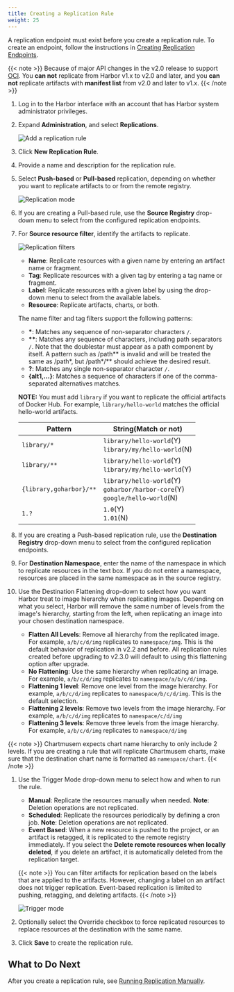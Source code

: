 ```yaml
---
title: Creating a Replication Rule
weight: 25
---
```


A replication endpoint must exist before you create a replication rule. To create an endpoint, follow the instructions in [Creating Replication Endpoints](create-replication-endpoints.md).

{{< note >}}
Because of major API changes in the v2.0 release to support [OCI](https://github.com/opencontainers/distribution-spec).
You **can not** replicate from Harbor v1.x to v2.0 and later, and you **can not** replicate artifacts with **manifest list** from v2.0 and later to v1.x.
{{< /note >}}

1. Log in to the Harbor interface with an account that has Harbor system administrator privileges.
1. Expand **Administration**, and select **Replications**.

   ![Add a replication rule](../../../img/replication-rule1.png)
1. Click **New Replication Rule**.
1. Provide a name and description for the replication rule.
1. Select **Push-based** or **Pull-based** replication, depending on whether you want to replicate artifacts to or from the remote registry.

   ![Replication mode](../../../img/replication-rule2.png)
1. If you are creating a Pull-based rule, use the **Source Registry** drop-down menu to select from the configured replication endpoints.
1. For **Source resource filter**, identify the artifacts to replicate.  

   ![Replication filters](../../../img/replication-rule3.png)

   * **Name**: Replicate resources with a given name by entering an artifact name or fragment.
   * **Tag**: Replicate resources with a given tag by entering a tag name or fragment.
   * **Label**: Replicate resources with a given label by using the drop-down menu to select from the available labels.
   * **Resource**: Replicate artifacts, charts, or both.

   The name filter and tag filters support the following patterns:

   * **\***: Matches any sequence of non-separator characters `/`.
   * **\*\***: Matches any sequence of characters, including path separators `/`. Note that the doublestar must appear as a path component by itself. A pattern such as /path\*\* is invalid and will be treated the same as /path*, but /path\*/\*\* should achieve the desired result.
   * **?**: Matches any single non-separator character `/`.
   * **{alt1,...}**: Matches a sequence of characters if one of the comma-separated alternatives matches.

   **NOTE:** You must add `library` if you want to replicate the official artifacts of Docker Hub. For example, `library/hello-world` matches the official hello-world artifacts.  

   Pattern | String(Match or not)
   ---------- | -------
   `library/*`      | `library/hello-world`(Y)<br> `library/my/hello-world`(N)
   `library/**`     | `library/hello-world`(Y)<br> `library/my/hello-world`(Y)
   `{library,goharbor}/**` | `library/hello-world`(Y)<br> `goharbor/harbor-core`(Y)<br> `google/hello-world`(N)
   `1.?`      | `1.0`(Y)<br> `1.01`(N)
1. If you are creating a Push-based replication rule, use the **Destination Registry** drop-down menu to select from the configured replication endpoints.
1. For **Destination Namespace**, enter the name of the namespace in which to replicate resources in the  text box. If you do not enter a namespace, resources are placed in the same namespace as in the source registry.

1. Use the Destination Flattening drop-down to select how you want Harbor treat to image hierarchy when replicating images. Depending on what you select, Harbor will remove the same number of levels from the image's hierarchy, starting from the left, when replicating an image into your chosen destination namespace.

    * **Flatten All Levels**: Remove all hierarchy from the replicated image. For example, `a/b/c/d/img` replicates to `namespace/img`. This is the default behavior of replication in v2.2 and before. All replication rules created before upgrading to v2.3.0 will default to using this flattening option after upgrade.
    * **No Flattening**: Use the same hierarchy when replicating an image. For example, `a/b/c/d/img` replicates to `namespace/a/b/c/d/img`.
    * **Flattening 1 level**: Remove one level from the image hierarchy. For example, `a/b/c/d/img` replicates to `namespace/b/c/d/img`. This is the default selection.
    * **Flattening 2 levels**: Remove two levels from the image hierarchy. For example, `a/b/c/d/img` replicates to `namespace/c/d/img`
    * **Flattening 3 levels**: Remove three levels from the image hierarchy. For example, `a/b/c/d/img` replicates to `namespace/d/img`

  {{< note >}}
  Chartmusem expects chart name hierarchy to only include 2 levels. If you are creating a rule that will replicate Chartmusem charts, make sure that the destination chart name is formatted as `namespace/chart`.
  {{< /note >}}

1. Use the Trigger Mode drop-down menu to select how and when to run the rule.
   * **Manual**: Replicate the resources manually when needed. **Note**: Deletion operations are not replicated.
   * **Scheduled**: Replicate the resources periodically by defining a cron job. **Note**: Deletion operations are not replicated.
   * **Event Based**: When a new resource is pushed to the project, or an artifact is retagged, it is replicated to the remote registry immediately. If you select the **Delete remote resources when locally deleted**, if you delete an artifact, it is automatically deleted from the replication target.

   {{< note >}}
   You can filter artifacts for replication based on the labels that are applied to the artifacts. However, changing a label on an artifact does not trigger replication. Event-based replication is limited to pushing, retagging, and deleting artifacts.
   {{< /note >}}

   ![Trigger mode](../../../img/replication-rule5.png)

1. Optionally select the Override checkbox to force replicated resources to replace resources at the destination with the same name.
1. Click **Save** to create the replication rule.  

## What to Do Next

After you create a replication rule, see [Running Replication Manually](manage-replications.md).
